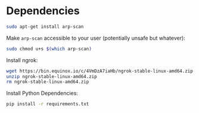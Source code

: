 # Dependencies

```sh
sudo apt-get install arp-scan
```

Make `arp-scan` accessible to your user (potentially unsafe but whatever):
```sh
sudo chmod u+s $(which arp-scan)
```

Install ngrok:
```sh
wget https://bin.equinox.io/c/4VmDzA7iaHb/ngrok-stable-linux-amd64.zip
unzip ngrok-stable-linux-amd64.zip
rm ngrok-stable-linux-amd64.zip
```

Install Python Dependencies:
```sh
pip install -r requirements.txt
```
